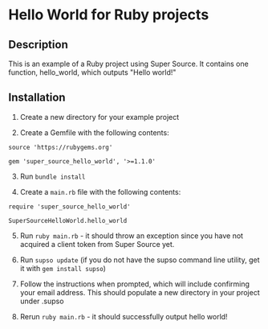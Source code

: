 # Hello World for Ruby projects

## Description

This is an example of a Ruby project using Super Source. It contains one function, hello_world, which outputs "Hello world!"

## Installation

1. Create a new directory for your example project

2. Create a Gemfile with the following contents:

  ```
  source 'https://rubygems.org'

  gem 'super_source_hello_world', '>=1.1.0'
  ```

3. Run `bundle install`

4. Create a `main.rb` file with the following contents:

  ```
  require 'super_source_hello_world'

  SuperSourceHelloWorld.hello_world
  ```

5. Run `ruby main.rb` - it should throw an exception since you have not acquired a client token from Super Source yet.

6. Run `supso update` (if you do not have the supso command line utility, get it with `gem install supso`)

7. Follow the instructions when prompted, which will include confirming your email address. This should populate a new directory in your project under .supso

8. Rerun `ruby main.rb` - it should successfully output hello world!
